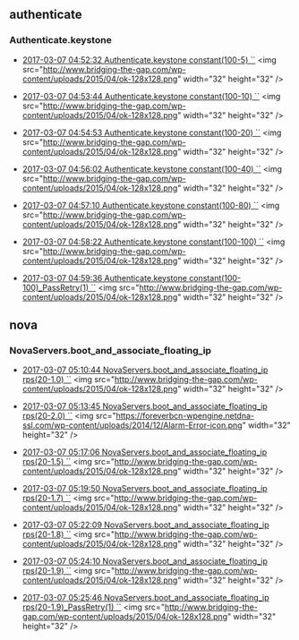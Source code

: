 

## authenticate

### Authenticate.keystone

- [2017-03-07 04:52:32 Authenticate.keystone constant(100-5) ``](https://godleon.github.io/osp_binary_test_result/0.0.40/authenticate/(20170307_045232)Authenticate.keystone-constant(100-5)-PASSED.html) <img src="http://www.bridging-the-gap.com/wp-content/uploads/2015/04/ok-128x128.png" width="32" height="32" \/>

- [2017-03-07 04:53:44 Authenticate.keystone constant(100-10) ``](https://godleon.github.io/osp_binary_test_result/0.0.40/authenticate/(20170307_045344)Authenticate.keystone-constant(100-10)-PASSED.html) <img src="http://www.bridging-the-gap.com/wp-content/uploads/2015/04/ok-128x128.png" width="32" height="32" \/>

- [2017-03-07 04:54:53 Authenticate.keystone constant(100-20) ``](https://godleon.github.io/osp_binary_test_result/0.0.40/authenticate/(20170307_045453)Authenticate.keystone-constant(100-20)-PASSED.html) <img src="http://www.bridging-the-gap.com/wp-content/uploads/2015/04/ok-128x128.png" width="32" height="32" \/>

- [2017-03-07 04:56:02 Authenticate.keystone constant(100-40) ``](https://godleon.github.io/osp_binary_test_result/0.0.40/authenticate/(20170307_045602)Authenticate.keystone-constant(100-40)-PASSED.html) <img src="http://www.bridging-the-gap.com/wp-content/uploads/2015/04/ok-128x128.png" width="32" height="32" \/>

- [2017-03-07 04:57:10 Authenticate.keystone constant(100-80) ``](https://godleon.github.io/osp_binary_test_result/0.0.40/authenticate/(20170307_045710)Authenticate.keystone-constant(100-80)-PASSED.html) <img src="http://www.bridging-the-gap.com/wp-content/uploads/2015/04/ok-128x128.png" width="32" height="32" \/>

- [2017-03-07 04:58:22 Authenticate.keystone constant(100-100) ``](https://godleon.github.io/osp_binary_test_result/0.0.40/authenticate/(20170307_045822)Authenticate.keystone-constant(100-100)-PASSED.html) <img src="http://www.bridging-the-gap.com/wp-content/uploads/2015/04/ok-128x128.png" width="32" height="32" \/>

- [2017-03-07 04:59:36 Authenticate.keystone constant(100-100)_PassRetry(1) ``](https://godleon.github.io/osp_binary_test_result/0.0.40/authenticate/(20170307_045936)Authenticate.keystone-constant(100-100)_PassRetry(1)-PASSED.html) <img src="http://www.bridging-the-gap.com/wp-content/uploads/2015/04/ok-128x128.png" width="32" height="32" \/>

## nova

### NovaServers.boot_and_associate_floating_ip

- [2017-03-07 05:10:44 NovaServers.boot_and_associate_floating_ip rps(20-1.0) ``](https://godleon.github.io/osp_binary_test_result/0.0.40/nova/(20170307_051044)NovaServers.boot_and_associate_floating_ip-rps(20-1.0)-PASSED.html) <img src="http://www.bridging-the-gap.com/wp-content/uploads/2015/04/ok-128x128.png" width="32" height="32" \/>

- [2017-03-07 05:13:45 NovaServers.boot_and_associate_floating_ip rps(20-2.0) ``](https://godleon.github.io/osp_binary_test_result/0.0.40/nova/(20170307_051345)NovaServers.boot_and_associate_floating_ip-rps(20-2.0)-FAILED.html) <img src="https://foreverbcn-wpengine.netdna-ssl.com/wp-content/uploads/2014/12/Alarm-Error-icon.png" width="32" height="32" \/>

- [2017-03-07 05:17:06 NovaServers.boot_and_associate_floating_ip rps(20-1.5) ``](https://godleon.github.io/osp_binary_test_result/0.0.40/nova/(20170307_051706)NovaServers.boot_and_associate_floating_ip-rps(20-1.5)-PASSED.html) <img src="http://www.bridging-the-gap.com/wp-content/uploads/2015/04/ok-128x128.png" width="32" height="32" \/>

- [2017-03-07 05:19:50 NovaServers.boot_and_associate_floating_ip rps(20-1.7) ``](https://godleon.github.io/osp_binary_test_result/0.0.40/nova/(20170307_051950)NovaServers.boot_and_associate_floating_ip-rps(20-1.7)-PASSED.html) <img src="http://www.bridging-the-gap.com/wp-content/uploads/2015/04/ok-128x128.png" width="32" height="32" \/>

- [2017-03-07 05:22:09 NovaServers.boot_and_associate_floating_ip rps(20-1.8) ``](https://godleon.github.io/osp_binary_test_result/0.0.40/nova/(20170307_052209)NovaServers.boot_and_associate_floating_ip-rps(20-1.8)-PASSED.html) <img src="http://www.bridging-the-gap.com/wp-content/uploads/2015/04/ok-128x128.png" width="32" height="32" \/>

- [2017-03-07 05:24:10 NovaServers.boot_and_associate_floating_ip rps(20-1.9) ``](https://godleon.github.io/osp_binary_test_result/0.0.40/nova/(20170307_052410)NovaServers.boot_and_associate_floating_ip-rps(20-1.9)-PASSED.html) <img src="http://www.bridging-the-gap.com/wp-content/uploads/2015/04/ok-128x128.png" width="32" height="32" \/>

- [2017-03-07 05:25:46 NovaServers.boot_and_associate_floating_ip rps(20-1.9)_PassRetry(1) ``](https://godleon.github.io/osp_binary_test_result/0.0.40/nova/(20170307_052546)NovaServers.boot_and_associate_floating_ip-rps(20-1.9)_PassRetry(1)-PASSED.html) <img src="http://www.bridging-the-gap.com/wp-content/uploads/2015/04/ok-128x128.png" width="32" height="32" \/>
